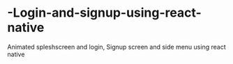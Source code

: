 
# -Login-and-signup-using-react-native
Animated spleshscreen and login, Signup screen and side menu using react native 
